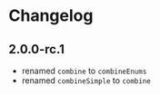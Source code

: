 Changelog
=========

## 2.0.0-rc.1

* renamed `combine` to `combineEnums`
* renamed `combineSimple` to `combine`
